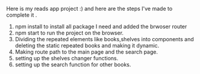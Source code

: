 Here is my reads app project :) and here are the steps I've made to complete it .
1) npm install to install all package I need and added the brwoser router
2) npm start to run the project on the browser.
3) Dividing the repeated elements like books,shelves into components and deleting the static repeated books
and making it dynamic.
4) Making route path to the main page and the search page.
5) setting up the shelves changer functions.
6) setting up the search function for other books.